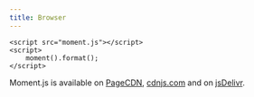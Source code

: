```yaml
---
title: Browser
---
```



```
<script src="moment.js"></script>
<script>
	moment().format();
</script>
```

Moment.js is available on [PageCDN](https://pagecdn.com/lib/moment.js), [cdnjs.com](https://cdnjs.com/libraries/moment.js) and on [jsDelivr](https://www.jsdelivr.com/package/npm/moment).
